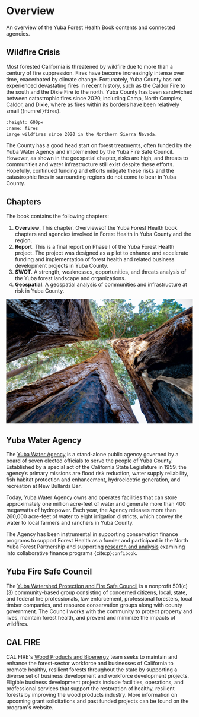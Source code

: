 # Overview
An overview of the Yuba Forest Health Book contents and connected agencies.

## Wildfire Crisis
Most forested California is threatened by wildfire due to more than a century of fire suppression. Fires have become increasingly intense over time, exacerbated by climate change. Fortunately, Yuba County has not experienced devastating fires in recent history, such as the Caldor Fire to the south and the Dixie Fire to the north. Yuba County has been sandwiched between catastrophic fires since 2020, including Camp, North Complex, Caldor, and Dixie, where as fires within its borders have been relatively small ({numref}`fires`). 

```{figure} /figures/fires.png
:height: 600px
:name: fires
Large wildfires since 2020 in the Northern Sierra Nevada.
```

The County has a good head start on forest treatments, often funded by the Yuba Water Agency and implemented by the Yuba Fire Safe Council. However, as shown in the geospatial chapter, risks are high, and threats to communities and water infrastructure still exist despite these efforts. Hopefully, continued funding and efforts mitigate these risks and the catastrophic fires in surrounding regions do not come to bear in Yuba County.


## Chapters
The book contains the following chapters:

1. **Overview**. This chapter. Overviewsof  the Yuba Forest Health book chapters and agencies involved in Forest Health in Yuba County and the region.
2. **Report**. This is a final report on Phase I of the Yuba Forest Health project. The project was designed as a pilot to enhance and accelerate funding and implementation of forest health and related business development projects in Yuba County.
3. **SWOT**. A strength, weaknesses, opportunities, and threats analysis of the Yuba forest landscape and organizations.
4. **Geospatial**. A geospatial analysis of communities and infrastructure at risk in Yuba County.

![forest_canopy](forest_canopy.jpg)

## Yuba Water Agency
The [Yuba Water Agency](https://www.yubawater.org) is a stand-alone public agency governed by a board of seven elected officials to serve the people of Yuba County. Established by a special act of the California State Legislature in 1959, the agency’s primary missions are flood risk reduction, water supply reliability, fish habitat protection and enhancement, hydroelectric generation, and recreation at New Bullards Bar.

Today, Yuba Water Agency owns and operates facilities that can store approximately one million acre-feet of water and generate more than 400 megawatts of hydropower. Each year, the Agency releases more than 260,000 acre-feet of water to eight irrigation districts, which convey the water to local farmers and ranchers in Yuba County.

The Agency has been instrumental in supporting conservation finance programs to support Forest Health as a funder and participant in the North Yuba Forest Partnership and supporting [research and analysis](https://srfadacip.com/docs) examining into collaborative finance programs {cite:p}`confibook`.

## Yuba Fire Safe Council
The [Yuba Watershed Protection and Fire Safe Council](https://yubafiresafe.org/) is a nonprofit 501(c)(3) community-based group consisting of concerned citizens, local, state, and federal fire professionals, law enforcement, professional foresters, local timber companies, and resource conservation groups along with county government. The Council works with the community to protect property and lives, maintain forest health, and prevent and minimize the impacts of wildfires.

## CAL FIRE
CAL FIRE's [Wood Products and Bioenergy](https://shorturl.at/ZxI2n) team seeks to maintain and enhance the forest-sector workforce and businesses of California to promote healthy, resilient forests throughout the state by supporting a diverse set of business development and workforce development projects. Eligible business development projects include facilities, operations, and professional services that support the restoration of healthy, resilient forests by improving the wood products industry. More information on upcoming grant solicitations and past funded projects can be found on the program's website.